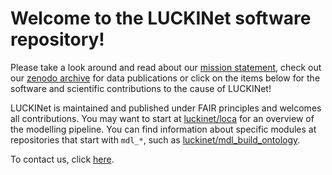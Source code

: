 # Welcome to the LUCKINet software repository!

Please take a look around and read about our [mission statement](https://www.idiv.de/de/luckinet.html), check out our [zenodo archive](https://zenodo.org/communities/luckinet) for data publications or click on the items below for the software and scientific contributions to the cause of LUCKINet!

LUCKINet is maintained and published under FAIR principles and welcomes all contributions. You may want to start at [luckinet/loca](https://github.com/luckinet/loca) for an overview of the modelling pipeline. You can find information about specific modules at repositories that start with `mdl_*`, such as [luckinet/mdl_build_ontology](https://github.com/luckinet/mdl_build_ontology).

To contact us, click [here](https://www.idiv.de/de/luckinet/contact.html).
